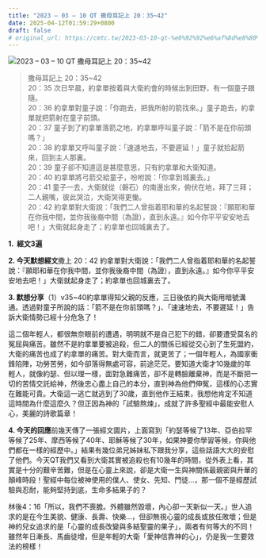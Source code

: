 ```yaml
---
title: "2023 – 03 – 10 QT 撒母耳記上 20：35~42"
date: 2025-04-12T01:59:29+0800
draft: false
# original_url: https://cmtc.tw/2023-03-10-qt-%e6%92%92%e6%af%8d%e8%80%b3%e8%a8%98%e4%b8%8a-20%ef%bc%9a3542
---
```


![2023 – 03 – 10 QT 撒母耳記上 20：35\~42](/images/qt.jpg  "2023 – 03 – 10 QT 撒母耳記上 20：35\~42")

> 撒母耳記上 20：35\~42  
> 20：35 次日早晨，約拿單按着與大衛約會的時候出到田野，有一個童子跟隨。  
> 20：36 約拿單對童子說：「你跑去，把我所射的箭找來。」童子跑去，約拿單就把箭射在童子前頭。  
> 20：37 童子到了約拿單落箭之地，約拿單呼叫童子說：「箭不是在你前頭嗎？」  
> 20：38 約拿單又呼叫童子說：「速速地去，不要遲延！」童子就拾起箭來，回到主人那裏。  
> 20：39 童子卻不知道這是甚麼意思，只有約拿單和大衛知道。  
> 20：40 約拿單將弓箭交給童子，吩咐說：「你拿到城裏去。」  
> 20：41 童子一去，大衛就從（磐石）的南邊出來，俯伏在地，拜了三拜；二人親嘴，彼此哭泣，大衛哭得更慟。  
> 20：42 約拿單對大衛說：「我們二人曾指着耶和華的名起誓說：『願耶和華在你我中間，並你我後裔中間（為證），直到永遠。』如今你平平安安地去吧！」大衛就起身走了；約拿單也回城裏去了。

**1.  經文3遍**

**2. 今天默想經文**撒上 20：42 約拿單對大衛說：「我們二人曾指着耶和華的名起誓說：『願耶和華在你我中間，並你我後裔中間（為證），直到永遠。』如今你平平安安地去吧！」大衛就起身走了；約拿單也回城裏去了。

**3. 默想分享**（1）v35\~40約拿單得知父親的反應，三日後依約與大衛用暗號溝通。透過對童子所說的話：「箭不是在你前頭嗎？」、「速速地去，不要遲延！」告訴大衛情勢已經十分危急了！

這二個年輕人，都很無奈眼前的遭遇，明明就不是自己犯下的錯，卻要遭受莫名的冤屈與痛苦。雖然不是約拿單要被追殺，但二人的關係已經從交心到了生死盟約，大衛的痛苦也成了約拿單的痛苦。對大衛而言，就更苦了；一個年輕人，為國家衝鋒陷陣，功勞苦勞，如今卻落得無處可容，前途茫茫。要知道大衛才10幾歲的年輕人，就像約瑟、但以理一樣，面對急難痛苦，卻不是轉臉離棄神，而是不斷把一切的苦情交託給神，然後忠心盡上自己的本分，直到神為他們伸冤，這樣的心志實在難能可貴。大衛這一逃亡就逃到了30歲，直到他作王結束，我想他肯定不知道這時間為什麼這麼久？但正因為神的「試驗熬煉」，成就了許多聖經中最能安慰人心，美麗的詩歌篇章！

**4. 今天的回應**前幾天傳了一張經文圖片，上面寫到「約瑟等候了13年、亞伯拉罕等候了25年、摩西等候了40年、耶穌等候了30年，如果神要你學習等候，你與他們都在一樣的經歷中。」結果有幾位弟兄姊妹私下跟我分享，這些話語大大的安慰了他們。今天QT我們又看到大衛其實被追殺也有10幾年的時間，從外表上看，其實是十分的艱辛苦難，但是在心靈上來說，卻是大衛一生與神關係最親密與升華的顛峰時段！聖經中每位被神使用的僕人、使女、先知、門徒…，那一個不是經歷試驗與忍耐，能夠堅持到底，生命多結果子的？

林後4：16「所以，我們不喪膽。外體雖然毀壞，內心卻一天新似一天。」世人追求的是在今生美貌、健康、長壽、快樂…，但卻無視心靈的成長或放任敗壞；但是神的兒女追求的是「心靈的成長改變與多結聖靈的果子」，兩者有何等大的不同！雖然年日漸長、馬齒徒增，但是年輕的大衛「愛神信靠神的心」，仍是我一生要效法的榜樣！